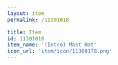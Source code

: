 ```yaml
---
layout: item
permalink: /11301018

title: Item
id: 11301018
item_name: '(Intro) Mast Hat'
icon_url: 'item/icon/11300178.png'
---
```

